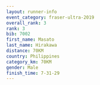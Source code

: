 ```yaml
---
layout: runner-info 
event_category: fraser-ultra-2019 
overall_rank: 3
rank: 3
bib: 7002
first_name: Masato
last_name: Hirakawa
distance: 70KM
country: Philippines
category_km: 70KM
gender: Male
finish_time: 7-31-29
---
```

